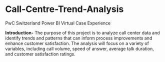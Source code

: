 # Call-Centre-Trend-Analysis
PwC Switzerland Power BI Virtual Case Experience

**Introduction-** The purpose of this project is to analyze call center data and identify trends and patterns that can inform process improvements and enhance customer satisfaction. The analysis will focus on a variety of variables, including call volume, speed of answer, average talk duration, and customer satisfaction ratings.

